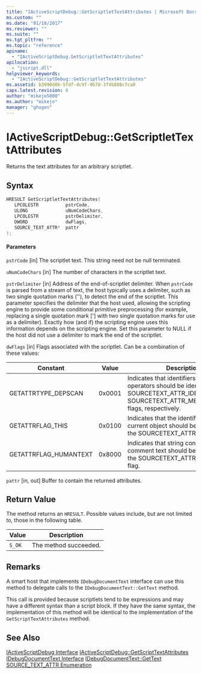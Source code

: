 ```yaml
---
title: "IActiveScriptDebug::GetScriptletTextAttributes | Microsoft Docs"
ms.custom: ""
ms.date: "01/18/2017"
ms.reviewer: ""
ms.suite: ""
ms.tgt_pltfrm: ""
ms.topic: "reference"
apiname:
  - "IActiveScriptDebug.GetScriptletTextAttributes"
apilocation:
  - "jscript.dll"
helpviewer_keywords:
  - "IActiveScriptDebug::GetScriptletTextAttributes"
ms.assetid: b3990d86-5fdf-4c9f-9678-3f4b808c7ca8
caps.latest.revision: 8
author: "mikejo5000"
ms.author: "mikejo"
manager: "ghogen"
---
```

# IActiveScriptDebug::GetScriptletTextAttributes
Returns the text attributes for an arbitrary scriptlet.

## Syntax

```cpp
HRESULT GetScriptletTextAttributes(
   LPCOLESTR          pstrCode,
   ULONG              uNumCodeChars,
   LPCOLESTR          pstrDelimiter,
   DWORD              dwFlags,
   SOURCE_TEXT_ATTR*  pattr
);
```

#### Parameters
 `pstrCode`
 [in] The scriptlet text. This string need not be null terminated.

 `uNumCodeChars`
 [in] The number of characters in the scriptlet text.

 `pstrDelimiter`
 [in] Address of the end-of-scriptlet delimiter. When `pstrCode` is parsed from a stream of text, the host typically uses a delimiter, such as two single quotation marks (''), to detect the end of the scriptlet. This parameter specifies the delimiter that the host used, allowing the scripting engine to provide some conditional primitive preprocessing (for example, replacing a single quotation mark ['] with two single quotation marks for use as a delimiter). Exactly how (and if) the scripting engine uses this information depends on the scripting engine. Set this parameter to NULL if the host did not use a delimiter to mark the end of the scriptlet.

 `dwFlags`
 [in] Flags associated with the scriptlet. Can be a combination of these values:

|Constant|Value|Description|
|--------------|-----------|-----------------|
|GETATTRTYPE_DEPSCAN|0x0001|Indicates that identifiers and dot operators should be identified with the SOURCETEXT_ATTR_IDENTIFIER and SOURCETEXT_ATTR_MEMBERLOOKUP flags, respectively.|
|GETATTRFLAG_THIS|0x0100|Indicates that the identifier for the current object should be identified with the SOURCETEXT_ATTR_THIS flag.|
|GETATTRFLAG_HUMANTEXT|0x8000|Indicates that string content and comment text should be identified with the SOURCETEXT_ATTR_HUMANTEXT flag.|

 `pattr`
 [in, out] Buffer to contain the returned attributes.

## Return Value
 The method returns an `HRESULT`. Possible values include, but are not limited to, those in the following table.

|Value|Description|
|-----------|-----------------|
|`S_OK`|The method succeeded.|

## Remarks
 A smart host that implements `IDebugDocumentText` interface can use this method to delegate calls to the `IDebugDocumentText::GetText` method.

 This call is provided because scriptlets tend to be expressions and may have a different syntax than a script block. If they have the same syntax, the implementation of this method will be identical to the implementation of the `GetScriptTextAttributes` method.

## See Also
 [IActiveScriptDebug Interface](../../winscript/reference/iactivescriptdebug-interface.md)
 [IActiveScriptDebug::GetScriptTextAttributes](../../winscript/reference/iactivescriptdebug-getscripttextattributes.md)
 [IDebugDocumentText Interface](../../winscript/reference/idebugdocumenttext-interface.md)
 [IDebugDocumentText::GetText](../../winscript/reference/idebugdocumenttext-gettext.md)
 [SOURCE_TEXT_ATTR Enumeration](../../winscript/reference/source-text-attr-enumeration.md)